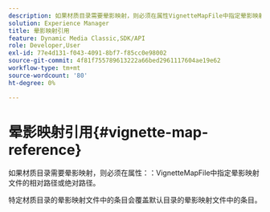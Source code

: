 ```yaml
---
description: 如果材质目录需要晕影映射，则必须在属性VignetteMapFile中指定晕影映射文件的相对路径或绝对路径。
solution: Experience Manager
title: 晕影映射引用
feature: Dynamic Media Classic,SDK/API
role: Developer,User
exl-id: 77e4d131-f043-4091-8bf7-f85cc0e98002
source-git-commit: 4f81f755789613222a66bed2961117604ae19e62
workflow-type: tm+mt
source-wordcount: '80'
ht-degree: 0%

---
```


# 晕影映射引用{#vignette-map-reference}

如果材质目录需要晕影映射，则必须在属性：：VignetteMapFile中指定晕影映射文件的相对路径或绝对路径。

特定材质目录的晕影映射文件中的条目会覆盖默认目录的晕影映射文件中的条目。
